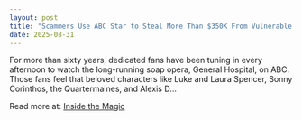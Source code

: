 ```yaml
---
layout: post
title: "Scammers Use ABC Star to Steal More Than $350K From Vulnerable Woman"
date: 2025-08-31
---
```


For more than sixty years, dedicated fans have been tuning in every afternoon to watch the long-running soap opera, General Hospital, on ABC. Those fans feel that beloved characters like Luke and Laura Spencer, Sonny Corinthos, the Quartermaines, and Alexis D…

Read more at: [Inside the Magic](https://insidethemagic.net/2025/08/steve-burton-general-hospital-ai-scam-ks1/)
